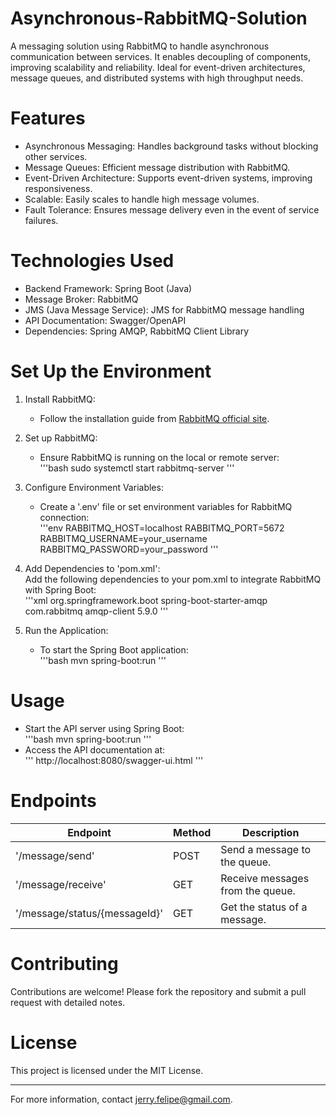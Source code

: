 # Asynchronous-RabbitMQ-Solution
A messaging solution using RabbitMQ to handle asynchronous communication between services. It enables decoupling of components, improving scalability and reliability. Ideal for event-driven architectures, message queues, and distributed systems with high throughput needs.

# Features  
- Asynchronous Messaging: Handles background tasks without blocking other services.  
- Message Queues: Efficient message distribution with RabbitMQ.  
- Event-Driven Architecture: Supports event-driven systems, improving responsiveness.  
- Scalable: Easily scales to handle high message volumes.  
- Fault Tolerance: Ensures message delivery even in the event of service failures.  

# Technologies Used  
- Backend Framework: Spring Boot (Java)  
- Message Broker: RabbitMQ  
- JMS (Java Message Service): JMS for RabbitMQ message handling  
- API Documentation: Swagger/OpenAPI  
- Dependencies: Spring AMQP, RabbitMQ Client Library  

# Set Up the Environment  
1. Install RabbitMQ:  
   - Follow the installation guide from [RabbitMQ official site](https://www.rabbitmq.com/download.html).

2. Set up RabbitMQ:  
   - Ensure RabbitMQ is running on the local or remote server:  
     '''bash
     sudo systemctl start rabbitmq-server
     '''

3. Configure Environment Variables:  
   - Create a '.env' file or set environment variables for RabbitMQ connection:  
     '''env
     RABBITMQ_HOST=localhost
     RABBITMQ_PORT=5672
     RABBITMQ_USERNAME=your_username
     RABBITMQ_PASSWORD=your_password
     '''

4. Add Dependencies to 'pom.xml':  
   Add the following dependencies to your pom.xml to integrate RabbitMQ with Spring Boot:  
   '''xml
   <dependency>
       <groupId>org.springframework.boot</groupId>
       <artifactId>spring-boot-starter-amqp</artifactId>
   </dependency>
   <dependency>
       <groupId>com.rabbitmq</groupId>
       <artifactId>amqp-client</artifactId>
       <version>5.9.0</version>
   </dependency>
   '''

5. Run the Application:  
   - To start the Spring Boot application:  
     '''bash
     mvn spring-boot:run
     '''

# Usage  
- Start the API server using Spring Boot:  
  '''bash
  mvn spring-boot:run
  '''  
- Access the API documentation at:  
  '''
  http://localhost:8080/swagger-ui.html
  '''

# Endpoints  
| Endpoint                         | Method | Description                            |  
|----------------------------------|--------|----------------------------------------|  
| '/message/send'                 | POST   | Send a message to the queue.           |  
| '/message/receive'              | GET    | Receive messages from the queue.       |  
| '/message/status/{messageId}'   | GET    | Get the status of a message.           |  

# Contributing  
Contributions are welcome! Please fork the repository and submit a pull request with detailed notes.

# License  
This project is licensed under the MIT License.

---  
For more information, contact jerry.felipe@gmail.com.
